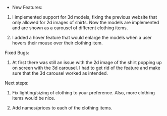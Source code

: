 - New Features:

1) I implemented support for 3d models, fixing the previous website that only allowed for 2d images of shirts. Now the models are implemented and are shown as a carousel of different clothing items. 

2) I added a hover feature that would enlarge the models when a user hovers their mouse over their clothing item.

Fixed Bugs:

1) At first there was still an issue with the 2d image of the shirt popping up on screen with the 3d carousel. I had to get rid of the feature and make sure that the 3d carousel worked as intended.

Next steps:

1) Fix lighting/sizing of clothing to your preference. Also, more clothing items would be nice.

2) Add names/prices to each of the clothing items. 